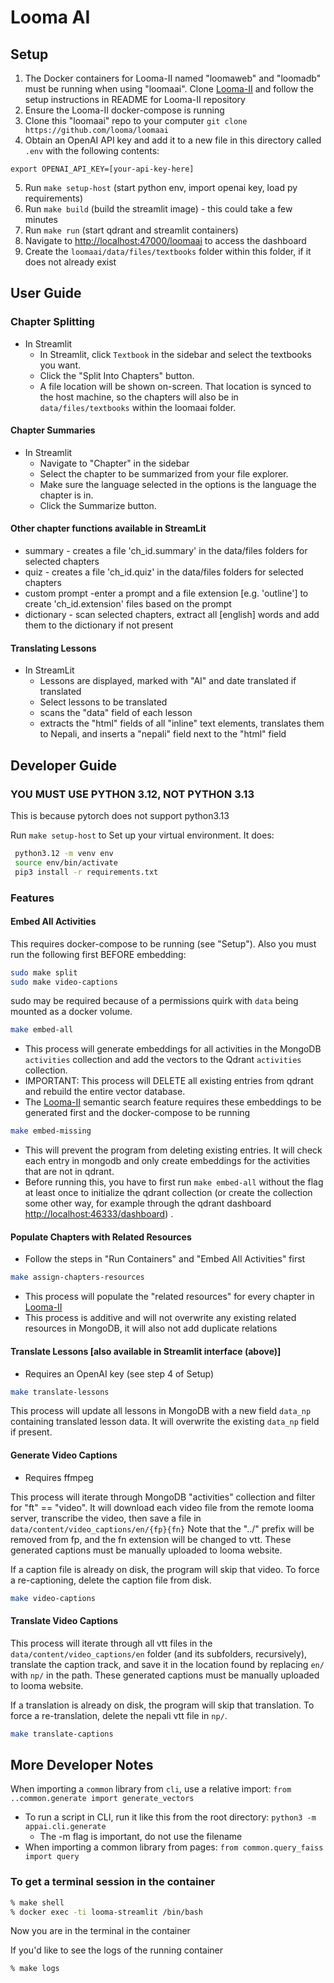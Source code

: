 # Looma AI

## Setup

1. The Docker containers for Looma-II named "loomaweb" and "loomadb" must be running when using "loomaai". Clone [Looma-II](https://github.com/looma/Looma-II) and follow the setup instructions in README for Looma-II repository
2. Ensure the Looma-II docker-compose is running
3. Clone this "loomaai" repo to your computer `git clone https://github.com/looma/loomaai`
4. Obtain an OpenAI API key and add it to a new file in this directory called `.env` with the following contents:
```shell
export OPENAI_API_KEY=[your-api-key-here]
```
5. Run `make setup-host` (start python env, import openai key, load py requirements)
6. Run `make build` (build the streamlit image) - this could take a few minutes 
7. Run `make run` (start qdrant and streamlit containers)
8. Navigate to [http://localhost:47000/loomaai](http://localhost:47000/loomaai) to access the dashboard
9. Create the `loomaai/data/files/textbooks` folder within this folder, if it does not already exist

## User Guide

### Chapter Splitting

* In Streamlit
  * In Streamlit, click `Textbook` in the sidebar and select the textbooks you want.
  * Click the "Split Into Chapters" button.
  * A file location will be shown on-screen. That location is synced to the host machine, so the chapters will also be in `data/files/textbooks` within the loomaai folder.

#### Chapter Summaries

* In Streamlit
  * Navigate to "Chapter" in the sidebar
  * Select the chapter to be summarized from your file explorer.
  * Make sure the language selected in the options is the language the chapter is in.
  * Click the Summarize button.

#### Other chapter functions available in StreamLit

* summary - creates a file 'ch_id.summary' in the data/files folders for selected chapters
* quiz - creates a file 'ch_id.quiz' in the data/files folders for selected chapters
* custom prompt -enter a prompt and a file extension [e.g. 'outline'] to create 'ch_id.extension' files based on the prompt
* dictionary - scan selected chapters, extract all [english] words and add them to the dictionary if not present

#### Translating Lessons

* In StreamLit
  * Lessons are displayed, marked with "AI" and date translated if translated
  * Select lessons to be translated
  * scans the "data" field of each lesson
  * extracts the "html" fields of all "inline" text elements, translates them to Nepali, and inserts a "nepali" field next to the "html" field

## Developer Guide

### **YOU MUST USE PYTHON 3.12, NOT PYTHON 3.13**

This is because pytorch does not support python3.13

 Run `make setup-host` to Set up your virtual environment.
 It does:

```bash
 python3.12 -m venv env
 source env/bin/activate
 pip3 install -r requirements.txt
```

### Features

#### Embed All Activities

This requires  docker-compose to be running (see "Setup"). Also you must run the following first BEFORE embedding:

```bash
sudo make split
sudo make video-captions
```

sudo may be required because of a permissions quirk with `data` being mounted as a docker volume.

```bash
make embed-all
```

* This process will generate embeddings for all activities in the MongoDB `activities` collection and add the vectors to the Qdrant `activities` collection.
* IMPORTANT: This process will DELETE all existing entries from qdrant and rebuild the entire vector database.
* The [Looma-II](https://github.com/looma/Looma-II) semantic search feature requires these embeddings to be generated first and the docker-compose to be running

```bash
make embed-missing
```

* This will prevent the program from deleting existing entries. It will check each entry in mongodb and only create embeddings for the activities that are not in qdrant.
* Before running this, you have to first run `make embed-all` without the flag at least once to initialize the qdrant collection (or create the collection some other way, for example through the qdrant dashboard <http://localhost:46333/dashboard>) .

#### Populate Chapters with Related Resources

* Follow the steps in "Run Containers" and "Embed All Activities" first

```bash
make assign-chapters-resources
```

* This process will populate the "related resources" for every chapter in [Looma-II](https://github.com/looma/Looma-II)
* This process is additive and will not overwrite any existing related resources in MongoDB, it will also not add duplicate relations

#### Translate Lessons [also available in Streamlit interface (above)]

* Requires an OpenAI key (see step 4 of Setup)

```bash
make translate-lessons
```

This process will update all lessons in MongoDB with a new field `data_np` containing translated lesson data. It will overwrite the existing `data_np` field if present.

#### Generate Video Captions

* Requires ffmpeg

This process will iterate through MongoDB "activities" collection and filter for "ft" == "video". It will download each video file from the remote looma server, transcribe the video, then save a file in `data/content/video_captions/en/{fp}{fn}` Note that the "../" prefix will be removed from fp, and the fn extension will be changed to vtt. These generated captions must be manually uploaded to looma website.

If a caption file is already on disk, the program will skip that video. To force a re-captioning, delete the caption file from disk.

```bash
make video-captions
```

#### Translate Video Captions

This process will iterate through all vtt files in the `data/content/video_captions/en` folder (and its subfolders, recursively), translate the caption track, and save it in the location found by replacing `en/` with `np/` in the path. These generated captions must be manually uploaded to looma website.

If a translation is already on disk, the program will skip that translation. To force a re-translation, delete the nepali vtt file in `np/`.

```bash
make translate-captions
```

## More Developer Notes

When importing a `common` library from `cli`, use a relative import: `from ..common.generate import generate_vectors`

* To run a script in CLI, run it like this from the root directory: `python3 -m appai.cli.generate`
  * The -m flag is important, do not use the filename
* When importing a common library from pages: `from common.query_faiss import query`

### To get a terminal session in the container

```bash
% make shell
% docker exec -ti looma-streamlit /bin/bash
```

Now you are in the terminal in the container

If you'd like to see the logs of the running container

```bash
% make logs
```
